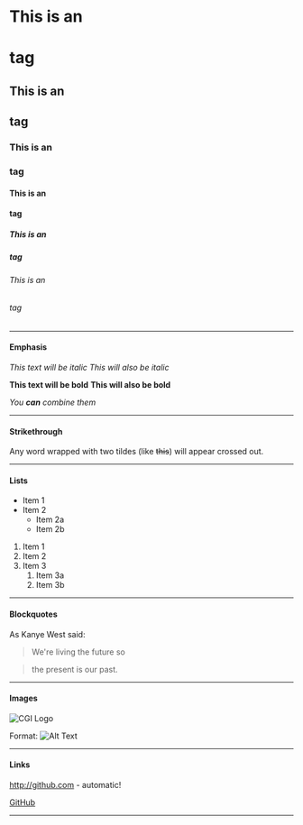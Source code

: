 # This is an <h1> tag
## This is an <h2> tag
### This is an <h3> tag
#### This is an <h4> tag
##### This is an <h5> tag
###### This is an <h6> tag

-------------------------------

#### Emphasis
*This text will be italic*
_This will also be italic_

**This text will be bold**
__This will also be bold__

_You **can** combine them_

----------------------

#### Strikethrough
Any word wrapped with two tildes (like ~~this~~) will appear crossed out.

-------------------------
#### Lists
* Item 1
* Item 2
   * Item 2a
   * Item 2b
  
1. Item 1
1. Item 2
1. Item 3
   1. Item 3a
   1. Item 3b 
   
-------------------------
#### Blockquotes  
As Kanye West said:

> We're living the future so

> the present is our past.

-------------------------

#### Images
![CGI Logo](http://geosciml.com/theme/img/logo-iugs.png)

Format: ![Alt Text](url)

----------------------------

#### Links
http://github.com - automatic!

[GitHub](http://github.com)

-------------------------
